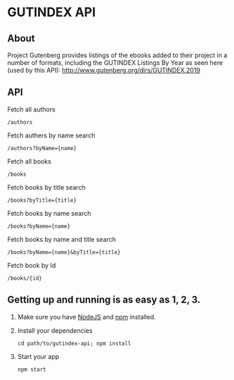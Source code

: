 # GUTINDEX API

## About

Project Gutenberg provides listings of the ebooks added to their project in a number of formats, including the GUTINDEX Listings By Year as seen here (used by this API): http://www.gutenberg.org/dirs/GUTINDEX.2019

## API

Fetch all authors
```
/authors
```

Fetch authers by name search
```
/authors?byName={name}
```

Fetch all books
```
/books
```

Fetch books by title search
```
/books?byTitle={title}
```

Fetch books by name search
```
/books?byName={name}
```

Fetch books by name and title search
```
/books?byName={name}&byTitle={title}
```

Fetch book by Id
```
/books/{id}
```

## Getting up and running is as easy as 1, 2, 3.

1. Make sure you have [NodeJS](https://nodejs.org/) and [npm](https://www.npmjs.com/) installed.

2. Install your dependencies
    ```
    cd path/to/gutindex-api; npm install
    ```
    
3. Start your app
    
    ```
    npm start
    ```
